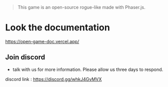 > This game is an open-source rogue-like made with Phaser.js.

# Look the documentation

https://open-game-doc.vercel.app/

## Join discord

- talk with us for more information. Please allow us three days to respond.

discord link : https://discord.gg/whkJ4GvMVX
